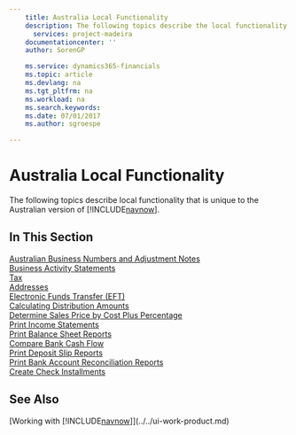 ```yaml
---
    title: Australia Local Functionality
    description: The following topics describe the local functionality in the Australian version of [!INCLUDE[navnow](../../includes/navnow_md.md)].
	  services: project-madeira 
    documentationcenter: ''
    author: SorenGP

    ms.service: dynamics365-financials
    ms.topic: article
    ms.devlang: na
    ms.tgt_pltfrm: na
    ms.workload: na
    ms.search.keywords:
    ms.date: 07/01/2017
    ms.author: sgroespe

---
```

# Australia Local Functionality
The following topics describe local functionality that is unique to the Australian version of [!INCLUDE[navnow](../../includes/navnow_md.md)].  

## In This Section  
  [Australian Business Numbers and Adjustment Notes](australian-business-numbers-and-adjustment-notes.md)  
  [Business Activity Statements](business-activity-statements.md)  
  [Tax](tax.md)  
  [Addresses](addresses.md)  
  [Electronic Funds Transfer (EFT)](electronic-funds-transfer-eft-.md)  
  [Calculating Distribution Amounts](calculating-distribution-amounts.md)  
  [Determine Sales Price by Cost Plus Percentage](how-to-determine-sales-price-by-cost-plus-percentage.md)  
  [Print Income Statements](how-to-print-income-statements.md)  
  [Print Balance Sheet Reports](how-to-print-balance-sheet-reports.md)  
  [Compare Bank Cash Flow](how-to-compare-bank-cash-flow.md)  
  [Print Deposit Slip Reports](how-to-print-deposit-slip-reports.md)  
  [Print Bank Account Reconciliation Reports](how-to-print-bank-account-reconciliation-reports.md)  
  [Create Check Installments](how-to-create-check-installments.md)

## See Also
[Working with [!INCLUDE[navnow](../../includes/navnow_md.md)]](../../ui-work-product.md)  
